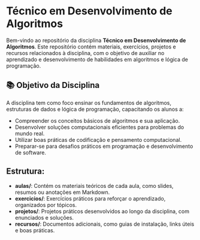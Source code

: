 # Técnico em Desenvolvimento de Algoritmos

Bem-vindo ao repositório da disciplina **Técnico em Desenvolvimento de Algoritmos**. Este repositório contém materiais, exercícios, projetos e recursos relacionados à disciplina, com o objetivo de auxiliar no aprendizado e desenvolvimento de habilidades em algoritmos e lógica de programação.

## 📚 Objetivo da Disciplina

A disciplina tem como foco ensinar os fundamentos de algoritmos, estruturas de dados e lógica de programação, capacitando os alunos a:

- Compreender os conceitos básicos de algoritmos e sua aplicação.
- Desenvolver soluções computacionais eficientes para problemas do mundo real.
- Utilizar boas práticas de codificação e pensamento computacional.
- Preparar-se para desafios práticos em programação e desenvolvimento de software.

## Estrutura: 
- **aulas/**: Contém os materiais teóricos de cada aula, como slides, resumos ou anotações em Markdown.
- **exercicios/**: Exercícios práticos para reforçar o aprendizado, organizados por tópicos.
- **projetos/**: Projetos práticos desenvolvidos ao longo da disciplina, com enunciados e soluções.
- **recursos/**: Documentos adicionais, como guias de instalação, links úteis e boas práticas.


